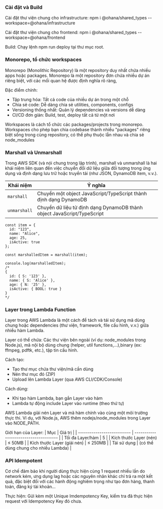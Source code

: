 ### Cài đặt và Build
Cài đặt thư viện chung cho infrastructure:
npm i @ohana/shared_types --workspace=@ohana/infrastructure

Cài đặt thư viện chung cho frontend:
npm i @ohana/shared_types --workspace=@ohana/frontend

Build: Chạy lệnh npm run deploy tại thư mục root.

### Monorepo, tổ chức workspaces
Monorepo (Monolithic Repository) là một repository duy nhất chứa nhiều apps hoặc packages. Monorepo là một repository đơn chứa nhiều dự án riêng biệt, với các mối quan hệ được định nghĩa rõ ràng,

Đặc điểm chính:
- Tập trung hóa: Tất cả code của nhiều dự án trong một chỗ
- Chia sẻ code: Dễ dàng chia sẻ utilities, components, configs
- Versioning thống nhất: Quản lý dependencies và versions dễ dàng
- CI/CD đơn giản: Build, test, deploy tất cả từ một nơi

Workspaces là cách tổ chức các packages/projects trong monorepo. Workspaces cho phép bạn chia codebase thành nhiều "packages" riêng biệt sống trong cùng repository, có thể phụ thuộc lẫn nhau và chia sẻ node_modules

### Marshall và Unmarshall
Trong AWS SDK (và nói chung trong lập trình), marshall và unmarshall là hai khái niệm liên quan đến việc chuyển đổi dữ liệu giữa đối tượng trong ứng dụng và định dạng lưu trữ hoặc truyền tải (như JSON, DynamoDB item, v.v.).

| Khái niệm    | Ý nghĩa                                                                 |
| ------------ | ----------------------------------------------------------------------- |
| `marshall`   | Chuyển một object JavaScript/TypeScript thành định dạng DynamoDB        |
| `unmarshall` | Chuyển dữ liệu từ định dạng DynamoDB thành object JavaScript/TypeScript |

```
const item = {
  id: "123",
  name: "Alice",
  age: 25,
  isActive: true
};

const marshalledItem = marshall(item);

console.log(marshalledItem);
/*
{
  id: { S: '123' },
  name: { S: 'Alice' },
  age: { N: '25' },
  isActive: { BOOL: true }
}
*/
```

### Layer trong Lambda Function
Layer trong AWS Lambda là một cách để tách và tái sử dụng mã dùng chung hoặc dependencies (thư viện, framework, file cấu hình, v.v.) giữa nhiều hàm Lambda.

Layer có thể chứa: Các thư viện bên ngoài (ví dụ: node_modules trong Node.js), mã nội bộ dùng chung (helper, util functions,...),binary (ex: ffmpeg, pdftk, etc.), tập tin cấu hình.

Cách tạo:
- Tạo thư mục chứa thư viện/mã cần dùng
- Nén thư mục đó (ZIP)
- Upload lên Lambda Layer (qua AWS CLI/CDK/Console)

Cách dùng:
- Khi tạo hàm Lambda, bạn gắn Layer vào hàm
- Lambda tự động include Layer vào runtime (theo thứ tự)

AWS Lambda giải nén Layer và mã hàm chính vào cùng một môi trường thực thi. Ví dụ, với Node.js, AWS thêm nodejs/node_modules trong Layer vào NODE_PATH.

Giới hạn của Layer:
| Mục                         | Giá trị                                |
| --------------------------- | -------------------------------------- |
| Tối đa Layer/hàm            | 5                                      |
| Kích thước Layer (nén)      | ≤ 50MB                                 |
| Kích thước Layer (giải nén) | ≤ 250MB                                |
| Tái sử dụng                 | (có thể dùng chung cho nhiều Lambda)   |

### API Idempotent
Cơ chế đảm bảo khi người dùng thực hiện cùng 1 request nhiều lần do network kém, ưng dụng lag hoặc các nguyên nhân khác chỉ trả ra một kết quả, đặc biệt đối với các hành động nghiêm trọng như tạo đơn hàng, thanh toán, đăng ký tài khoản...

Thực hiện: Gửi kèm một Unique Imdempotency Key, kiểm tra đã thực hiện request với Idempotency Key đó chưa.
 
